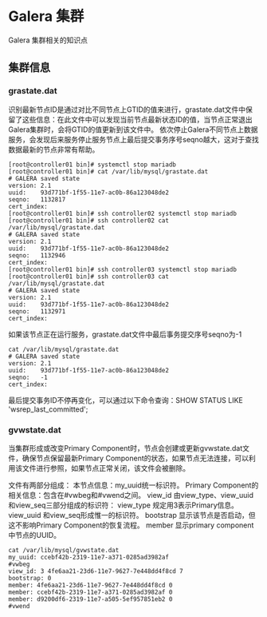 # Galera 集群

Galera 集群相关的知识点

## 集群信息

### grastate.dat

识别最新节点ID是通过对比不同节点上GTID的值来进行，grastate.dat文件中保留了这些信息：在此文件中可以发现当前节点最新状态ID的值，当节点正常退出Galera集群时，会将GTID的值更新到该文件中。
依次停止Galera不同节点上数据服务，会发现后来服务停止服务节点上最后提交事务序号seqno越大，这对于查找数据最新的节点非常有帮助。

``` shell
[root@controller01 bin]# systemctl stop mariadb
[root@controller01 bin]# cat /var/lib/mysql/grastate.dat
# GALERA saved state
version: 2.1
uuid:    93d771bf-1f55-11e7-ac0b-86a123048de2
seqno:   1132817
cert_index:
[root@controller01 bin]# ssh controller02 systemctl stop mariadb
[root@controller01 bin]# ssh controller02 cat /var/lib/mysql/grastate.dat
# GALERA saved state
version: 2.1
uuid:    93d771bf-1f55-11e7-ac0b-86a123048de2
seqno:   1132946
cert_index:
[root@controller01 bin]# ssh controller03 systemctl stop mariadb
[root@controller01 bin]# ssh controller03 cat /var/lib/mysql/grastate.dat
# GALERA saved state
version: 2.1
uuid:    93d771bf-1f55-11e7-ac0b-86a123048de2
seqno:   1132971
cert_index:
```

如果该节点正在运行服务，grastate.dat文件中最后事务提交序号seqno为-1

``` shell
cat /var/lib/mysql/grastate.dat
# GALERA saved state
version: 2.1
uuid:    93d771bf-1f55-11e7-ac0b-86a123048de2
seqno:   -1
cert_index:
```

最后提交事务ID不停再变化，可以通过以下命令查询：SHOW STATUS LIKE 'wsrep_last_committed';

### gvwstate.dat

当集群形成或改变Primary Component时，节点会创建或更新gvwstate.dat文件，确保节点保留最新Primary Component的状态，如果节点无法连接，可以利用该文件进行参照，如果节点正常关闭，该文件会被删除。

文件有两部分组成：
本节点信息：my_uuid统一标识符。
Primary Component的相关信息：包含在#vwbeg和#vwend之间。
view_id 由view_type、view_uuid和view_seq三部分组成的标识符：
view_type 规定用3表示Primary信息。
view_uuid 和view_seq形成惟一的标识符。
bootstrap 显示该节点是否启动，但这不影响Primary Component的恢复流程。
member 显示primary component中节点的UUID。

``` shell
cat /var/lib/mysql/gvwstate.dat
my_uuid: ccebf42b-2319-11e7-a371-0285ad3982af
#vwbeg
view_id: 3 4fe6aa21-23d6-11e7-9627-7e448dd4f8cd 7
bootstrap: 0
member: 4fe6aa21-23d6-11e7-9627-7e448dd4f8cd 0
member: ccebf42b-2319-11e7-a371-0285ad3982af 0
member: d9200df6-2319-11e7-a505-5ef957851eb2 0
#vwend
```
